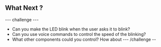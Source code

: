 ## What Next ?
--- challenge ---
- Can you make the LED blink when the user asks it to blink?
- Can you use voice commands to control the speed of the blinking?
- What other components could you control? How about 
--- /challenge --


